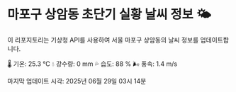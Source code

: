 
# 마포구 상암동 초단기 실황 날씨 정보 🌤️

이 리포지토리는 기상청 API를 사용하여 서울 마포구 상암동의 날씨 정보를 업데이트합니다. 

🌡️ 기온: 25.3 ℃
💧 강수량: 0 mm
💦 습도: 88 %
🌬️ 풍속: 1.4 m/s

마지막 업데이트 시각: 2025년 06월 29일 03시 14분    
